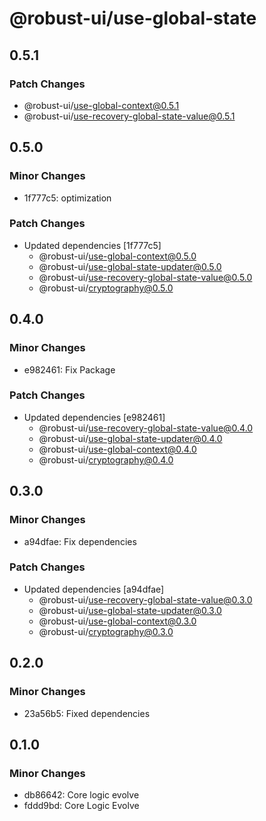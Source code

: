# @robust-ui/use-global-state

## 0.5.1

### Patch Changes

- @robust-ui/use-global-context@0.5.1
- @robust-ui/use-recovery-global-state-value@0.5.1

## 0.5.0

### Minor Changes

- 1f777c5: optimization

### Patch Changes

- Updated dependencies [1f777c5]
  - @robust-ui/use-global-context@0.5.0
  - @robust-ui/use-global-state-updater@0.5.0
  - @robust-ui/use-recovery-global-state-value@0.5.0
  - @robust-ui/cryptography@0.5.0

## 0.4.0

### Minor Changes

- e982461: Fix Package

### Patch Changes

- Updated dependencies [e982461]
  - @robust-ui/use-recovery-global-state-value@0.4.0
  - @robust-ui/use-global-state-updater@0.4.0
  - @robust-ui/use-global-context@0.4.0
  - @robust-ui/cryptography@0.4.0

## 0.3.0

### Minor Changes

- a94dfae: Fix dependencies

### Patch Changes

- Updated dependencies [a94dfae]
  - @robust-ui/use-recovery-global-state-value@0.3.0
  - @robust-ui/use-global-state-updater@0.3.0
  - @robust-ui/use-global-context@0.3.0
  - @robust-ui/cryptography@0.3.0

## 0.2.0

### Minor Changes

- 23a56b5: Fixed dependencies

## 0.1.0

### Minor Changes

- db86642: Core logic evolve
- fddd9bd: Core Logic Evolve
